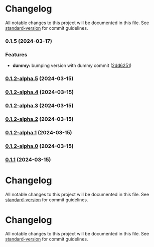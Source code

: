 # Changelog

All notable changes to this project will be documented in this file. See [standard-version](https://github.com/conventional-changelog/standard-version) for commit guidelines.

### 0.1.5 (2024-03-17)


### Features

* **dummy:** bumping version with dummy commit ([2dd6251](https://github.com/qvotaxon/translation-file-watcher/commit/2dd6251b1bd1e24ed712d608efec7879762f7d96))

### [0.1.2-alpha.5](https://github.com/qvotaxon/translation-file-watcher/compare/v0.1.2-alpha.4...v0.1.2-alpha.5) (2024-03-15)

### [0.1.2-alpha.4](https://github.com/qvotaxon/translation-file-watcher/compare/v0.1.2-alpha.3...v0.1.2-alpha.4) (2024-03-15)

### [0.1.2-alpha.3](https://github.com/qvotaxon/translation-file-watcher/compare/v0.1.2-alpha.2...v0.1.2-alpha.3) (2024-03-15)

### [0.1.2-alpha.2](https://github.com/qvotaxon/translation-file-watcher/compare/v0.1.2-alpha.1...v0.1.2-alpha.2) (2024-03-15)

### [0.1.2-alpha.1](https://github.com/qvotaxon/translation-file-watcher/compare/v0.1.2-alpha.0...v0.1.2-alpha.1) (2024-03-15)

### [0.1.2-alpha.0](https://github.com/qvotaxon/translation-file-watcher/compare/v0.1.1...v0.1.2-alpha.0) (2024-03-15)

### [0.1.1](https://github.com/qvotaxon/translation-file-watcher/compare/v0.0.7...v0.1.1) (2024-03-15)

# Changelog

All notable changes to this project will be documented in this file. See [standard-version](https://github.com/conventional-changelog/standard-version) for commit guidelines.

# Changelog

All notable changes to this project will be documented in this file. See [standard-version](https://github.com/conventional-changelog/standard-version) for commit guidelines.
